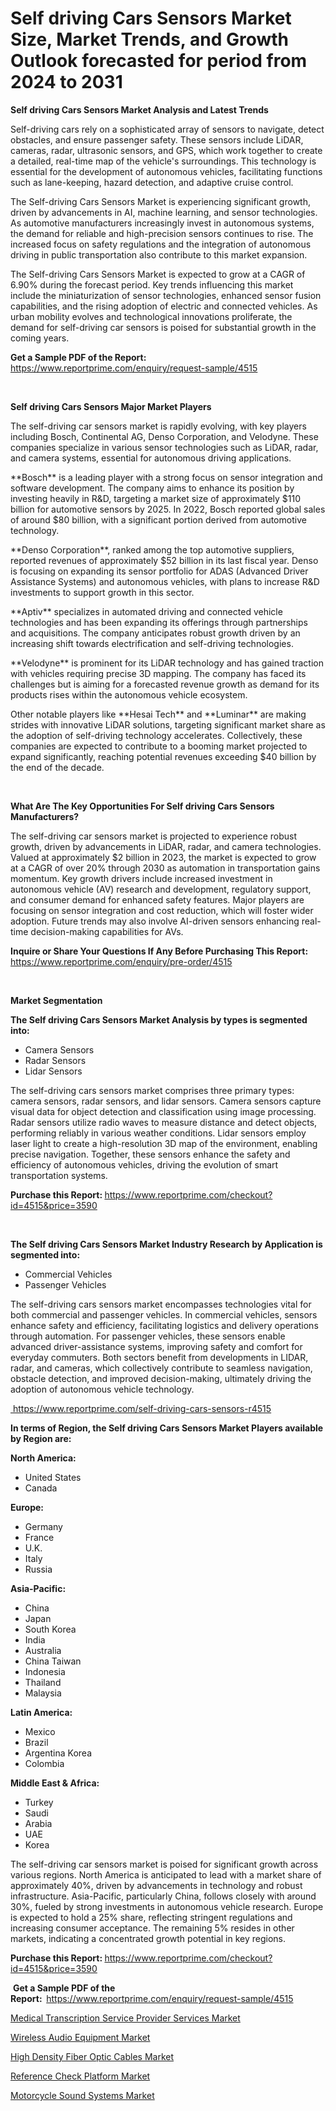 <p><h1>Self driving Cars Sensors Market Size, Market Trends, and Growth Outlook forecasted for period from 2024 to 2031</h1></p><p><strong>Self driving Cars Sensors Market Analysis and Latest Trends</strong></p>
<p><p>Self-driving cars rely on a sophisticated array of sensors to navigate, detect obstacles, and ensure passenger safety. These sensors include LiDAR, cameras, radar, ultrasonic sensors, and GPS, which work together to create a detailed, real-time map of the vehicle's surroundings. This technology is essential for the development of autonomous vehicles, facilitating functions such as lane-keeping, hazard detection, and adaptive cruise control.</p><p>The Self-driving Cars Sensors Market is experiencing significant growth, driven by advancements in AI, machine learning, and sensor technologies. As automotive manufacturers increasingly invest in autonomous systems, the demand for reliable and high-precision sensors continues to rise. The increased focus on safety regulations and the integration of autonomous driving in public transportation also contribute to this market expansion.</p><p>The Self-driving Cars Sensors Market is expected to grow at a CAGR of 6.90% during the forecast period. Key trends influencing this market include the miniaturization of sensor technologies, enhanced sensor fusion capabilities, and the rising adoption of electric and connected vehicles. As urban mobility evolves and technological innovations proliferate, the demand for self-driving car sensors is poised for substantial growth in the coming years.</p></p>
<p><strong>Get a Sample PDF of the Report:&nbsp;</strong> <a href="https://www.reportprime.com/enquiry/request-sample/4515">https://www.reportprime.com/enquiry/request-sample/4515</a></p>
<p>&nbsp;</p>
<p><strong>Self driving Cars Sensors Major Market Players</strong></p>
<p><p>The self-driving car sensors market is rapidly evolving, with key players including Bosch, Continental AG, Denso Corporation, and Velodyne. These companies specialize in various sensor technologies such as LiDAR, radar, and camera systems, essential for autonomous driving applications.</p><p>**Bosch** is a leading player with a strong focus on sensor integration and software development. The company aims to enhance its position by investing heavily in R&D, targeting a market size of approximately $110 billion for automotive sensors by 2025. In 2022, Bosch reported global sales of around $80 billion, with a significant portion derived from automotive technology.</p><p>**Denso Corporation**, ranked among the top automotive suppliers, reported revenues of approximately $52 billion in its last fiscal year. Denso is focusing on expanding its sensor portfolio for ADAS (Advanced Driver Assistance Systems) and autonomous vehicles, with plans to increase R&D investments to support growth in this sector.</p><p>**Aptiv** specializes in automated driving and connected vehicle technologies and has been expanding its offerings through partnerships and acquisitions. The company anticipates robust growth driven by an increasing shift towards electrification and self-driving technologies.</p><p>**Velodyne** is prominent for its LiDAR technology and has gained traction with vehicles requiring precise 3D mapping. The company has faced its challenges but is aiming for a forecasted revenue growth as demand for its products rises within the autonomous vehicle ecosystem.</p><p>Other notable players like **Hesai Tech** and **Luminar** are making strides with innovative LiDAR solutions, targeting significant market share as the adoption of self-driving technology accelerates. Collectively, these companies are expected to contribute to a booming market projected to expand significantly, reaching potential revenues exceeding $40 billion by the end of the decade.</p></p>
<p>&nbsp;</p>
<p><strong>What Are The Key Opportunities For Self driving Cars Sensors Manufacturers?</strong></p>
<p><p>The self-driving car sensors market is projected to experience robust growth, driven by advancements in LiDAR, radar, and camera technologies. Valued at approximately $2 billion in 2023, the market is expected to grow at a CAGR of over 20% through 2030 as automation in transportation gains momentum. Key growth drivers include increased investment in autonomous vehicle (AV) research and development, regulatory support, and consumer demand for enhanced safety features. Major players are focusing on sensor integration and cost reduction, which will foster wider adoption. Future trends may also involve AI-driven sensors enhancing real-time decision-making capabilities for AVs.</p></p>
<p><strong>Inquire or Share Your Questions If Any Before Purchasing This Report:</strong> <a href="https://www.reportprime.com/enquiry/pre-order/4515">https://www.reportprime.com/enquiry/pre-order/4515</a></p>
<p>&nbsp;</p>
<p><strong>Market Segmentation</strong></p>
<p><strong>The Self driving Cars Sensors Market Analysis by types is segmented into:</strong></p>
<p><ul><li>Camera Sensors</li><li>Radar Sensors</li><li>Lidar Sensors</li></ul></p>
<p><p>The self-driving cars sensors market comprises three primary types: camera sensors, radar sensors, and lidar sensors. Camera sensors capture visual data for object detection and classification using image processing. Radar sensors utilize radio waves to measure distance and detect objects, performing reliably in various weather conditions. Lidar sensors employ laser light to create a high-resolution 3D map of the environment, enabling precise navigation. Together, these sensors enhance the safety and efficiency of autonomous vehicles, driving the evolution of smart transportation systems.</p></p>
<p><strong>Purchase this Report:&nbsp;</strong><a href="https://www.reportprime.com/checkout?id=4515&price=3590">https://www.reportprime.com/checkout?id=4515&price=3590</a></p>
<p>&nbsp;</p>
<p><strong>The Self driving Cars Sensors Market Industry Research by Application is segmented into:</strong></p>
<p><ul><li>Commercial Vehicles</li><li>Passenger Vehicles</li></ul></p>
<p><p>The self-driving cars sensors market encompasses technologies vital for both commercial and passenger vehicles. In commercial vehicles, sensors enhance safety and efficiency, facilitating logistics and delivery operations through automation. For passenger vehicles, these sensors enable advanced driver-assistance systems, improving safety and comfort for everyday commuters. Both sectors benefit from developments in LIDAR, radar, and cameras, which collectively contribute to seamless navigation, obstacle detection, and improved decision-making, ultimately driving the adoption of autonomous vehicle technology.</p></p>
<p><a href="https://www.reportprime.com/self-driving-cars-sensors-r4515">&nbsp;https://www.reportprime.com/self-driving-cars-sensors-r4515</a></p>
<p><strong>In terms of Region, the Self driving Cars Sensors Market Players available by Region are:</strong></p>
<p>
    <p> <strong> North America: </strong>
        <ul>
            <li>United States</li>
            <li>Canada</li>
        </ul>
        </p> 
    <p> <strong> Europe: </strong>
        <ul>
            <li>Germany</li>
            <li>France</li>
            <li>U.K.</li>
            <li>Italy</li>
            <li>Russia</li>
        </ul>
        </p> 
    <p> <strong> Asia-Pacific: </strong>
        <ul>
            <li>China</li>
            <li>Japan</li>
            <li>South Korea</li>
            <li>India</li>
            <li>Australia</li>
            <li>China Taiwan</li>
            <li>Indonesia</li>
            <li>Thailand</li>
            <li>Malaysia</li>
        </ul>
        </p> 
    <p> <strong> Latin America: </strong>
        <ul>
            <li>Mexico</li>
            <li>Brazil</li>
            <li>Argentina Korea</li>
            <li>Colombia</li>
        </ul>
        </p> 
    <p> <strong> Middle East & Africa: </strong>
        <ul>
            <li>Turkey</li>
            <li>Saudi</li>
            <li>Arabia</li>
            <li>UAE</li>
            <li>Korea</li>
        </ul>
    </p>
    </p>
<p><p>The self-driving car sensors market is poised for significant growth across various regions. North America is anticipated to lead with a market share of approximately 40%, driven by advancements in technology and robust infrastructure. Asia-Pacific, particularly China, follows closely with around 30%, fueled by strong investments in autonomous vehicle research. Europe is expected to hold a 25% share, reflecting stringent regulations and increasing consumer acceptance. The remaining 5% resides in other markets, indicating a concentrated growth potential in key regions.</p></p>
<p><strong>Purchase this Report: </strong><a href="https://www.reportprime.com/checkout?id=4515&price=3590">https://www.reportprime.com/checkout?id=4515&price=3590</a></p>
<p>&nbsp;<strong>Get a Sample PDF of the Report:&nbsp;&nbsp;</strong><a href="https://www.reportprime.com/enquiry/request-sample/4515">https://www.reportprime.com/enquiry/request-sample/4515</a></p>
<p><strong></strong></p>
<p><p><a href="https://issuu.com/reportprime-2/docs/medical-transcription-service-provi_6e3e6db8cf49a0">Medical Transcription Service Provider Services Market</a></p><p><a href="https://github.com/FahadAhmed223/Market-Research-Report-List-1/blob/main/wireless-audio-equipment-market.md">Wireless Audio Equipment Market</a></p><p><a href="https://github.com/NargisHussain432/Market-Research-Report-List-1/blob/main/high-density-fiber-optic-cables-market.md">High Density Fiber Optic Cables Market</a></p><p><a href="https://www.linkedin.com/pulse/reference-check-platform-industry-sector-new-technologies-njh7e?trackingId=x8auGZ%2BbQ%2FC46QWQUMS%2BFw%3D%3D">Reference Check Platform Market</a></p><p><a href="https://www.linkedin.com/pulse/motorcycle-sound-systems-market-research-report-exploring-size-lbzre?trackingId=%2B8fqKtomQnOhCDYKW7u3Bw%3D%3D">Motorcycle Sound Systems Market</a></p></p>